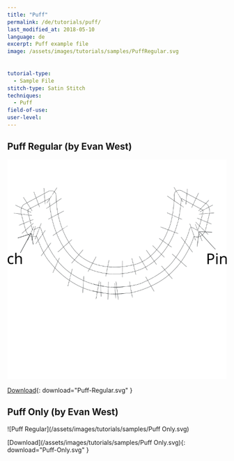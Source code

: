 ```yaml
---
title: "Puff"
permalink: /de/tutorials/puff/
last_modified_at: 2018-05-10
language: de
excerpt: Puff example file
image: /assets/images/tutorials/samples/PuffRegular.svg


tutorial-type:
  - Sample File
stitch-type: Satin Stitch
techniques:
  - Puff
field-of-use:
user-level: 
---
```


## Puff Regular (by Evan West)

![Puff Regular](/assets/images/tutorials/samples/PuffRegular.svg)

[Download](/assets/images/tutorials/samples/PuffRegular.svg){: download="Puff-Regular.svg" }

## Puff Only (by Evan West)

![Puff Regular](/assets/images/tutorials/samples/Puff Only.svg)

[Download](/assets/images/tutorials/samples/Puff Only.svg){: download="Puff-Only.svg" }
